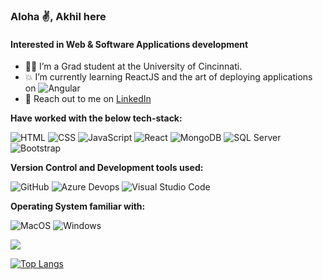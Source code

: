 ### Aloha :v:, Akhil here

#### Interested in Web & Software Applications development

- :man_student: I’m a Grad student at the University of Cincinnati.
- 💥 I’m currently learning ReactJS and the art of deploying applications on <img alt="Angular" src="https://img.shields.io/badge/AWS-232F3E?logo=Amazon-AWS&logoColor=white&style=ShieldStyle" />
- 💬 Reach out to me on <a href="https://www.linkedin.com/in/akhilreddychalla/">LinkedIn</a>

**Have worked with the below tech-stack:**
<p>
  <img alt="HTML" src="https://img.shields.io/badge/HTML-E34F26?logo=html5&logoColor=white&style=flat" />
  <img alt="CSS" src="https://img.shields.io/badge/CSS-1572B6?logo=css3&logoColor=white&style=flat" />
  <img alt="JavaScript" src="https://img.shields.io/badge/JavaScript-F7DF1E?logo=javascript&logoColor=white&style=flat" />
  <img alt="React" src="https://img.shields.io/badge/React-61DAFB?logo=react&logoColor=white&style=flat" />
  <img alt="MongoDB" src="https://img.shields.io/badge/MongoDB-47A248?logo=mongodb&logoColor=white&style=flat" />
  <img alt="SQL Server" src="https://img.shields.io/badge/SQL Server-CC2927?logo=microsoft+sql+server&logoColor=white&style=flat" />
  <img alt="Bootstrap" src="https://img.shields.io/badge/Bootstrap-7952B3?&logo=bootstrap&logoColor=white&style=flat"/>
</p>

**Version Control and Development tools used:**
<p>
  <img alt="GitHub" src="https://img.shields.io/badge/GitHub-181717?logo=github&logoColor=white&style=flat" />
  <img alt="Azure Devops" src="https://img.shields.io/badge/Azure DevOps-0078D7?logo=azure+devops&logoColor=white&style=flat" />
  <img alt="Visual Studio Code" src="https://img.shields.io/badge/Visual Studio Code-007ACC?logo=visual+studio+code&logoColor=white&style=flat" />
</p>

**Operating System familiar with:**
<p>
  <img alt="MacOS" src="https://img.shields.io/badge/MacOS-000000?logo=macos&logoColor=white&style=flat" />
  <img alt="Windows" src="https://img.shields.io/badge/Windows-0078D6?logo=windows&logoColor=white&style=flat" />
</p>

<img src="https://github-readme-stats.vercel.app/api?username=AkhilReddy1998&count_private=true&theme=yeblu&show_icons=true" />


[![Top Langs](https://github-readme-stats.vercel.app/api/top-langs/?username=AkhilReddy1998)](https://github.com/anuraghazra/github-readme-stats)
